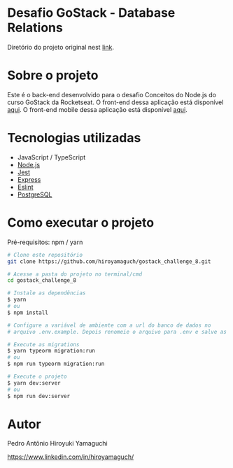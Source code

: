 # Desafio GoStack - Database Relations
Diretório do projeto original nest [link](https://github.com/rocketseat-education/bootcamp-gostack-desafios/tree/master/desafio-database-relations).

# Sobre o projeto
Este é o back-end desenvolvido para o desafio Conceitos do Node.js do curso GoStack da Rocketseat. O front-end dessa aplicação está disponível [aqui](https://github.com/hiroyamaguch/gostack_challenge_2). O front-end mobile dessa aplicação está disponível [aqui](https://github.com/hiroyamaguch/gostack_challenge_3).

# Tecnologias utilizadas
- JavaScript / TypeScript
- [Node.js](https://nodejs.org/en/)
- [Jest](https://jestjs.io/pt-BR/)
- [Express](https://expressjs.com/pt-br/)
- [Eslint](https://eslint.org/)
- [PostgreSQL](https://www.postgresql.org/)

# Como executar o projeto
Pré-requisitos: npm / yarn

```bash
# Clone este repositório
git clone https://github.com/hiroyamaguch/gostack_challenge_8.git

# Acesse a pasta do projeto no terminal/cmd
cd gostack_challenge_8

# Instale as dependências
$ yarn
# ou
$ npm install

# Configure a variável de ambiente com a url do banco de dados no 
# arquivo .env.example. Depois renomeie o arquivo para .env e salve as alterações

# Execute as migrations
$ yarn typeorm migration:run
# ou
$ npm run typeorm migration:run

# Execute o projeto
$ yarn dev:server
# ou
$ npm run dev:server
```

# Autor

Pedro Antônio Hiroyuki Yamaguchi

https://www.linkedin.com/in/hiroyamaguch/

